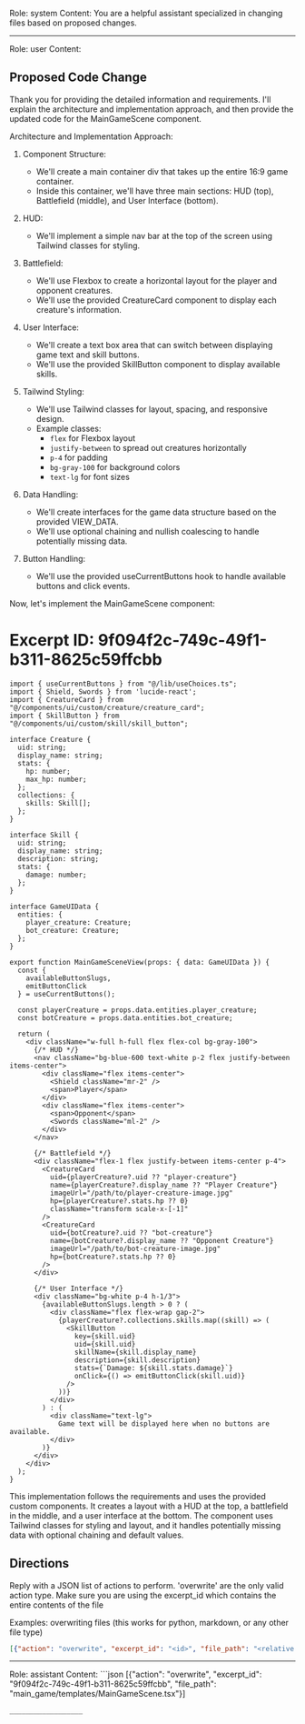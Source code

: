 Role: system
Content: You are a helpful assistant specialized in changing files based on proposed changes.
__________________
Role: user
Content: 
## Proposed Code Change
Thank you for providing the detailed information and requirements. I'll explain the architecture and implementation approach, and then provide the updated code for the MainGameScene component.

Architecture and Implementation Approach:

1. Component Structure:
   - We'll create a main container div that takes up the entire 16:9 game container.
   - Inside this container, we'll have three main sections: HUD (top), Battlefield (middle), and User Interface (bottom).

2. HUD:
   - We'll implement a simple nav bar at the top of the screen using Tailwind classes for styling.

3. Battlefield:
   - We'll use Flexbox to create a horizontal layout for the player and opponent creatures.
   - We'll use the provided CreatureCard component to display each creature's information.

4. User Interface:
   - We'll create a text box area that can switch between displaying game text and skill buttons.
   - We'll use the provided SkillButton component to display available skills.

5. Tailwind Styling:
   - We'll use Tailwind classes for layout, spacing, and responsive design.
   - Example classes: 
     - `flex` for Flexbox layout
     - `justify-between` to spread out creatures horizontally
     - `p-4` for padding
     - `bg-gray-100` for background colors
     - `text-lg` for font sizes

6. Data Handling:
   - We'll create interfaces for the game data structure based on the provided VIEW_DATA.
   - We'll use optional chaining and nullish coalescing to handle potentially missing data.

7. Button Handling:
   - We'll use the provided useCurrentButtons hook to handle available buttons and click events.

Now, let's implement the MainGameScene component:

# Excerpt ID: 9f094f2c-749c-49f1-b311-8625c59ffcbb
```tsx main_game/templates/MainGameScene.tsx
import { useCurrentButtons } from "@/lib/useChoices.ts";
import { Shield, Swords } from 'lucide-react';
import { CreatureCard } from "@/components/ui/custom/creature/creature_card";
import { SkillButton } from "@/components/ui/custom/skill/skill_button";

interface Creature {
  uid: string;
  display_name: string;
  stats: {
    hp: number;
    max_hp: number;
  };
  collections: {
    skills: Skill[];
  };
}

interface Skill {
  uid: string;
  display_name: string;
  description: string;
  stats: {
    damage: number;
  };
}

interface GameUIData {
  entities: {
    player_creature: Creature;
    bot_creature: Creature;
  };
}

export function MainGameSceneView(props: { data: GameUIData }) {
  const {
    availableButtonSlugs,
    emitButtonClick
  } = useCurrentButtons();

  const playerCreature = props.data.entities.player_creature;
  const botCreature = props.data.entities.bot_creature;

  return (
    <div className="w-full h-full flex flex-col bg-gray-100">
      {/* HUD */}
      <nav className="bg-blue-600 text-white p-2 flex justify-between items-center">
        <div className="flex items-center">
          <Shield className="mr-2" />
          <span>Player</span>
        </div>
        <div className="flex items-center">
          <span>Opponent</span>
          <Swords className="ml-2" />
        </div>
      </nav>

      {/* Battlefield */}
      <div className="flex-1 flex justify-between items-center p-4">
        <CreatureCard
          uid={playerCreature?.uid ?? "player-creature"}
          name={playerCreature?.display_name ?? "Player Creature"}
          imageUrl="/path/to/player-creature-image.jpg"
          hp={playerCreature?.stats.hp ?? 0}
          className="transform scale-x-[-1]"
        />
        <CreatureCard
          uid={botCreature?.uid ?? "bot-creature"}
          name={botCreature?.display_name ?? "Opponent Creature"}
          imageUrl="/path/to/bot-creature-image.jpg"
          hp={botCreature?.stats.hp ?? 0}
        />
      </div>

      {/* User Interface */}
      <div className="bg-white p-4 h-1/3">
        {availableButtonSlugs.length > 0 ? (
          <div className="flex flex-wrap gap-2">
            {playerCreature?.collections.skills.map((skill) => (
              <SkillButton
                key={skill.uid}
                uid={skill.uid}
                skillName={skill.display_name}
                description={skill.description}
                stats={`Damage: ${skill.stats.damage}`}
                onClick={() => emitButtonClick(skill.uid)}
              />
            ))}
          </div>
        ) : (
          <div className="text-lg">
            Game text will be displayed here when no buttons are available.
          </div>
        )}
      </div>
    </div>
  );
}
```

This implementation follows the requirements and uses the provided custom components. It creates a layout with a HUD at the top, a battlefield in the middle, and a user interface at the bottom. The component uses Tailwind classes for styling and layout, and it handles potentially missing data with optional chaining and default values.

## Directions
Reply with a JSON list of actions to perform. 'overwrite' are the only valid action type. 
Make sure you are using the excerpt_id which contains the entire contents of the file

Examples:
overwriting files (this works for python, markdown, or any other file type)
```json output_example1
[{"action": "overwrite", "excerpt_id": "<id>", "file_path": "<relative file path>"}]
```

__________________
Role: assistant
Content: ```json
[{"action": "overwrite", "excerpt_id": "9f094f2c-749c-49f1-b311-8625c59ffcbb", "file_path": "main_game/templates/MainGameScene.tsx"}]
```
__________________
